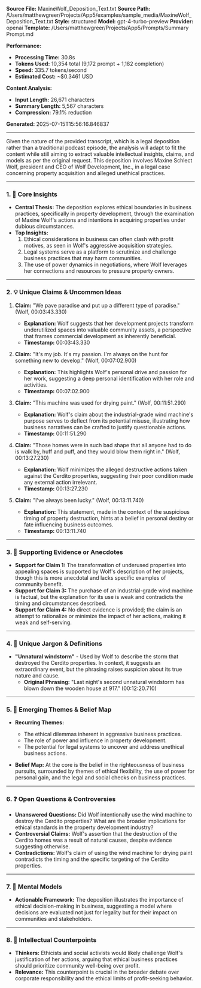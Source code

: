 **Source File:** MaxineWolf_Deposition_Text.txt
**Source Path:** /Users/matthewgreer/Projects/App5/examples/sample_media/MaxineWolf_Deposition_Text.txt
**Style:** structured
**Model:** gpt-4-turbo-preview
**Provider:** openai
**Template:** /Users/matthewgreer/Projects/App5/Prompts/Summary Prompt.md

**Performance:**
- **Processing Time:** 30.8s
- **Tokens Used:** 10,354 total (9,172 prompt + 1,182 completion)
- **Speed:** 335.7 tokens/second
- **Estimated Cost:** ~$0.3461 USD

**Content Analysis:**
- **Input Length:** 26,671 characters
- **Summary Length:** 5,567 characters
- **Compression:** 79.1% reduction

**Generated:** 2025-07-15T15:56:16.846837

---

Given the nature of the provided transcript, which is a legal deposition rather than a traditional podcast episode, the analysis will adapt to fit the content while still aiming to extract valuable intellectual insights, claims, and models as per the original request. This deposition involves Maxine Schlect Wolf, president and CEO of Wolf Development, Inc., in a legal case concerning property acquisition and alleged unethical practices.

---

### 1. **🧠 Core Insights**

- **Central Thesis:** The deposition explores ethical boundaries in business practices, specifically in property development, through the examination of Maxine Wolf's actions and intentions in acquiring properties under dubious circumstances.
- **Top Insights:**
    1. Ethical considerations in business can often clash with profit motives, as seen in Wolf's aggressive acquisition strategies.
    2. Legal systems serve as a platform to scrutinize and challenge business practices that may harm communities.
    3. The use of power dynamics in negotiations, where Wolf leverages her connections and resources to pressure property owners.

---

### 2. **💡 Unique Claims & Uncommon Ideas**

1. **Claim:** "We pave paradise and put up a different type of paradise." (Wolf, 00:03:43.330)
    - **Explanation:** Wolf suggests that her development projects transform underutilized spaces into valuable community assets, a perspective that frames commercial development as inherently beneficial.
    - **Timestamp:** 00:03:43.330

2. **Claim:** "It's my job. It's my passion. I'm always on the hunt for something new to develop." (Wolf, 00:07:02.900)
    - **Explanation:** This highlights Wolf's personal drive and passion for her work, suggesting a deep personal identification with her role and activities.
    - **Timestamp:** 00:07:02.900

3. **Claim:** "This machine was used for drying paint." (Wolf, 00:11:51.290)
    - **Explanation:** Wolf's claim about the industrial-grade wind machine's purpose serves to deflect from its potential misuse, illustrating how business narratives can be crafted to justify questionable actions.
    - **Timestamp:** 00:11:51.290

4. **Claim:** "Those homes were in such bad shape that all anyone had to do is walk by, huff and puff, and they would blow them right in." (Wolf, 00:13:27.230)
    - **Explanation:** Wolf minimizes the alleged destructive actions taken against the Cerdito properties, suggesting their poor condition made any external action irrelevant.
    - **Timestamp:** 00:13:27.230

5. **Claim:** "I've always been lucky." (Wolf, 00:13:11.740)
    - **Explanation:** This statement, made in the context of the suspicious timing of property destruction, hints at a belief in personal destiny or fate influencing business outcomes.
    - **Timestamp:** 00:13:11.740

---

### 3. **🔗 Supporting Evidence or Anecdotes**

- **Support for Claim 1:** The transformation of underused properties into appealing spaces is supported by Wolf's description of her projects, though this is more anecdotal and lacks specific examples of community benefit.
- **Support for Claim 3:** The purchase of an industrial-grade wind machine is factual, but the explanation for its use is weak and contradicts the timing and circumstances described.
- **Support for Claim 4:** No direct evidence is provided; the claim is an attempt to rationalize or minimize the impact of her actions, making it weak and self-serving.

---

### 4. **📘 Unique Jargon & Definitions**

- **"Unnatural windstorm"** - Used by Wolf to describe the storm that destroyed the Cerdito properties. In context, it suggests an extraordinary event, but the phrasing raises suspicion about its true nature and cause.
    - **Original Phrasing:** "Last night's second unnatural windstorm has blown down the wooden house at 917." (00:12:20.710)

---

### 5. **🧭 Emerging Themes & Belief Map**

- **Recurring Themes:**
    - The ethical dilemmas inherent in aggressive business practices.
    - The role of power and influence in property development.
    - The potential for legal systems to uncover and address unethical business actions.

- **Belief Map:** At the core is the belief in the righteousness of business pursuits, surrounded by themes of ethical flexibility, the use of power for personal gain, and the legal and social checks on business practices.

---

### 6. **❓ Open Questions & Controversies**

- **Unanswered Questions:** Did Wolf intentionally use the wind machine to destroy the Cerdito properties? What are the broader implications for ethical standards in the property development industry?
- **Controversial Claims:** Wolf's assertion that the destruction of the Cerdito homes was a result of natural causes, despite evidence suggesting otherwise.
- **Contradictions:** Wolf's claim of using the wind machine for drying paint contradicts the timing and the specific targeting of the Cerdito properties.

---

### 7. **🧰 Mental Models**

- **Actionable Framework:** The deposition illustrates the importance of ethical decision-making in business, suggesting a model where decisions are evaluated not just for legality but for their impact on communities and stakeholders.

---

### 8. **🧠 Intellectual Counterpoints**

- **Thinkers:** Ethicists and social activists would likely challenge Wolf's justification of her actions, arguing that ethical business practices should prioritize community well-being over profit.
- **Relevance:** This counterpoint is crucial in the broader debate over corporate responsibility and the ethical limits of profit-seeking behavior.
